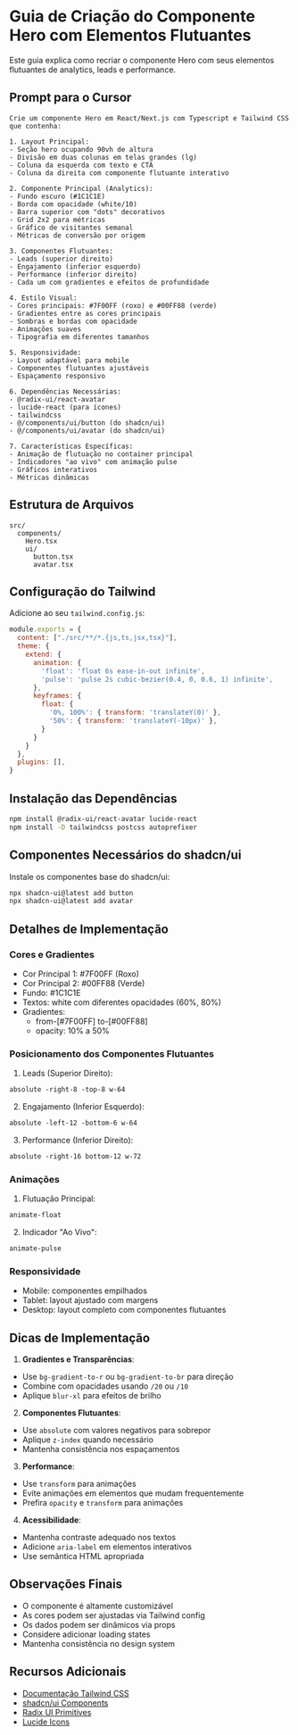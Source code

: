 # Guia de Criação do Componente Hero com Elementos Flutuantes

Este guia explica como recriar o componente Hero com seus elementos flutuantes de analytics, leads e performance.

## Prompt para o Cursor

```
Crie um componente Hero em React/Next.js com Typescript e Tailwind CSS que contenha:

1. Layout Principal:
- Seção hero ocupando 90vh de altura
- Divisão em duas colunas em telas grandes (lg)
- Coluna da esquerda com texto e CTA
- Coluna da direita com componente flutuante interativo

2. Componente Principal (Analytics):
- Fundo escuro (#1C1C1E)
- Borda com opacidade (white/10)
- Barra superior com "dots" decorativos
- Grid 2x2 para métricas
- Gráfico de visitantes semanal
- Métricas de conversão por origem

3. Componentes Flutuantes:
- Leads (superior direito)
- Engajamento (inferior esquerdo)
- Performance (inferior direito)
- Cada um com gradientes e efeitos de profundidade

4. Estilo Visual:
- Cores principais: #7F00FF (roxo) e #00FF88 (verde)
- Gradientes entre as cores principais
- Sombras e bordas com opacidade
- Animações suaves
- Tipografia em diferentes tamanhos

5. Responsividade:
- Layout adaptável para mobile
- Componentes flutuantes ajustáveis
- Espaçamento responsivo

6. Dependências Necessárias:
- @radix-ui/react-avatar
- lucide-react (para ícones)
- tailwindcss
- @/components/ui/button (do shadcn/ui)
- @/components/ui/avatar (do shadcn/ui)

7. Características Específicas:
- Animação de flutuação no container principal
- Indicadores "ao vivo" com animação pulse
- Gráficos interativos
- Métricas dinâmicas
```

## Estrutura de Arquivos

```
src/
  components/
    Hero.tsx
    ui/
      button.tsx
      avatar.tsx
```

## Configuração do Tailwind

Adicione ao seu `tailwind.config.js`:

```js
module.exports = {
  content: ["./src/**/*.{js,ts,jsx,tsx}"],
  theme: {
    extend: {
      animation: {
        'float': 'float 6s ease-in-out infinite',
        'pulse': 'pulse 2s cubic-bezier(0.4, 0, 0.6, 1) infinite',
      },
      keyframes: {
        float: {
          '0%, 100%': { transform: 'translateY(0)' },
          '50%': { transform: 'translateY(-10px)' },
        }
      }
    }
  },
  plugins: [],
}
```

## Instalação das Dependências

```bash
npm install @radix-ui/react-avatar lucide-react
npm install -D tailwindcss postcss autoprefixer
```

## Componentes Necessários do shadcn/ui

Instale os componentes base do shadcn/ui:

```bash
npx shadcn-ui@latest add button
npx shadcn-ui@latest add avatar
```

## Detalhes de Implementação

### Cores e Gradientes

- Cor Principal 1: #7F00FF (Roxo)
- Cor Principal 2: #00FF88 (Verde)
- Fundo: #1C1C1E
- Textos: white com diferentes opacidades (60%, 80%)
- Gradientes: 
  - from-[#7F00FF] to-[#00FF88]
  - opacity: 10% a 50%

### Posicionamento dos Componentes Flutuantes

1. Leads (Superior Direito):
```css
absolute -right-8 -top-8 w-64
```

2. Engajamento (Inferior Esquerdo):
```css
absolute -left-12 -bottom-6 w-64
```

3. Performance (Inferior Direito):
```css
absolute -right-16 bottom-12 w-72
```

### Animações

1. Flutuação Principal:
```css
animate-float
```

2. Indicador "Ao Vivo":
```css
animate-pulse
```

### Responsividade

- Mobile: componentes empilhados
- Tablet: layout ajustado com margens
- Desktop: layout completo com componentes flutuantes

## Dicas de Implementação

1. **Gradientes e Transparências**:
- Use `bg-gradient-to-r` ou `bg-gradient-to-br` para direção
- Combine com opacidades usando `/20` ou `/10`
- Aplique `blur-xl` para efeitos de brilho

2. **Componentes Flutuantes**:
- Use `absolute` com valores negativos para sobrepor
- Aplique `z-index` quando necessário
- Mantenha consistência nos espaçamentos

3. **Performance**:
- Use `transform` para animações
- Evite animações em elementos que mudam frequentemente
- Prefira `opacity` e `transform` para animações

4. **Acessibilidade**:
- Mantenha contraste adequado nos textos
- Adicione `aria-label` em elementos interativos
- Use semântica HTML apropriada

## Observações Finais

- O componente é altamente customizável
- As cores podem ser ajustadas via Tailwind config
- Os dados podem ser dinâmicos via props
- Considere adicionar loading states
- Mantenha consistência no design system

## Recursos Adicionais

- [Documentação Tailwind CSS](https://tailwindcss.com/docs)
- [shadcn/ui Components](https://ui.shadcn.com)
- [Radix UI Primitives](https://www.radix-ui.com)
- [Lucide Icons](https://lucide.dev) 
